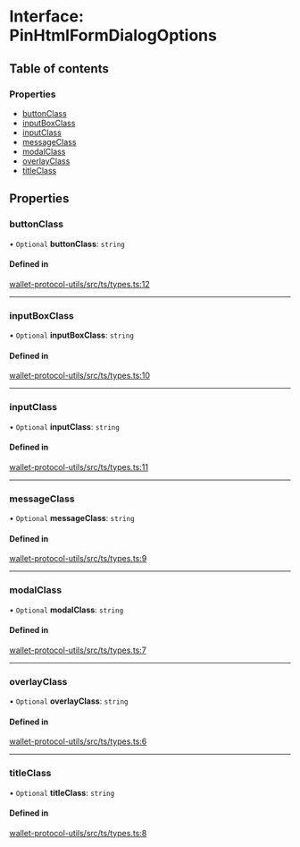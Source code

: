 # Interface: PinHtmlFormDialogOptions

## Table of contents

### Properties

- [buttonClass](PinHtmlFormDialogOptions.md#buttonclass)
- [inputBoxClass](PinHtmlFormDialogOptions.md#inputboxclass)
- [inputClass](PinHtmlFormDialogOptions.md#inputclass)
- [messageClass](PinHtmlFormDialogOptions.md#messageclass)
- [modalClass](PinHtmlFormDialogOptions.md#modalclass)
- [overlayClass](PinHtmlFormDialogOptions.md#overlayclass)
- [titleClass](PinHtmlFormDialogOptions.md#titleclass)

## Properties

### buttonClass

• `Optional` **buttonClass**: `string`

#### Defined in

[wallet-protocol-utils/src/ts/types.ts:12](https://gitlab.com/i3-market/code/wp3/t3.2/i3m-wallet-monorepo/-/blob/b8285f6/packages/wallet-protocol-utils/src/ts/types.ts#L12)

___

### inputBoxClass

• `Optional` **inputBoxClass**: `string`

#### Defined in

[wallet-protocol-utils/src/ts/types.ts:10](https://gitlab.com/i3-market/code/wp3/t3.2/i3m-wallet-monorepo/-/blob/b8285f6/packages/wallet-protocol-utils/src/ts/types.ts#L10)

___

### inputClass

• `Optional` **inputClass**: `string`

#### Defined in

[wallet-protocol-utils/src/ts/types.ts:11](https://gitlab.com/i3-market/code/wp3/t3.2/i3m-wallet-monorepo/-/blob/b8285f6/packages/wallet-protocol-utils/src/ts/types.ts#L11)

___

### messageClass

• `Optional` **messageClass**: `string`

#### Defined in

[wallet-protocol-utils/src/ts/types.ts:9](https://gitlab.com/i3-market/code/wp3/t3.2/i3m-wallet-monorepo/-/blob/b8285f6/packages/wallet-protocol-utils/src/ts/types.ts#L9)

___

### modalClass

• `Optional` **modalClass**: `string`

#### Defined in

[wallet-protocol-utils/src/ts/types.ts:7](https://gitlab.com/i3-market/code/wp3/t3.2/i3m-wallet-monorepo/-/blob/b8285f6/packages/wallet-protocol-utils/src/ts/types.ts#L7)

___

### overlayClass

• `Optional` **overlayClass**: `string`

#### Defined in

[wallet-protocol-utils/src/ts/types.ts:6](https://gitlab.com/i3-market/code/wp3/t3.2/i3m-wallet-monorepo/-/blob/b8285f6/packages/wallet-protocol-utils/src/ts/types.ts#L6)

___

### titleClass

• `Optional` **titleClass**: `string`

#### Defined in

[wallet-protocol-utils/src/ts/types.ts:8](https://gitlab.com/i3-market/code/wp3/t3.2/i3m-wallet-monorepo/-/blob/b8285f6/packages/wallet-protocol-utils/src/ts/types.ts#L8)
